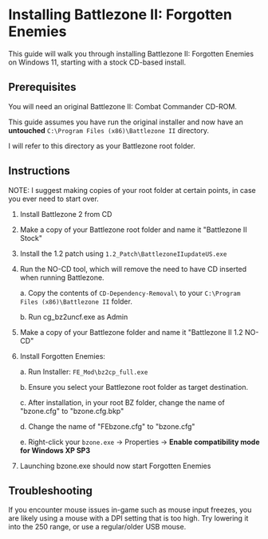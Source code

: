 # Installing Battlezone II: Forgotten Enemies

This guide will walk you through installing Battlezone II: Forgotten Enemies on Windows 11, starting with a stock CD-based install. 

## Prerequisites

You will need an original Battlezone II: Combat Commander CD-ROM. 

This guide assumes you have run the original installer and now have an **untouched** `C:\Program Files (x86)\Battlezone II` directory. 

I will refer to this directory as your Battlezone root folder.

## Instructions

NOTE: I suggest making copies of your root folder at certain points, in case you ever need to start over.

1. Install Battlezone 2 from CD

2. Make a copy of your Battlezone root folder and name it "Battlezone II Stock" 

3. Install the 1.2 patch using `1.2_Patch\BattlezoneIIupdateUS.exe`

4. Run the NO-CD tool, which will remove the need to have CD inserted when running Battlezone.

	a. Copy the contents of `CD-Dependency-Removal\` to your `C:\Program Files (x86)\Battlezone II` folder.

	b. Run cg_bz2uncf.exe as Admin

4. Make a copy of your Battlezone folder and name it "Battlezone II 1.2 NO-CD" 

5. Install Forgotten Enemies: 

	a. Run Installer: `FE_Mod\bz2cp_full.exe`

	b. Ensure you select your Battlezone root folder as target destination.

	c. After installation, in your root BZ folder, change the name of "bzone.cfg" to "bzone.cfg.bkp"

	d. Change the name of "FEbzone.cfg" to "bzone.cfg"

	e. Right-click your `bzone.exe` -> Properties ->  **Enable compatibility mode for Windows XP SP3**

6. Launching bzone.exe should now start Forgotten Enemies

## Troubleshooting

If you encounter mouse issues in-game such as mouse input freezes, you are likely using a mouse with a DPI setting that is too high. Try lowering it into the 250 range, or use a regular/older USB mouse.

